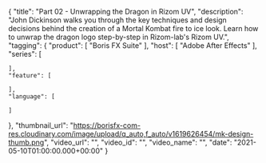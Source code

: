 {
  "title": "Part 02 - Unwrapping the Dragon in Rizom UV",
  "description": "John Dickinson walks you through the key techniques and design decisions behind the creation of a Mortal Kombat fire to ice look. Learn how to unwrap the dragon logo step-by-step in Rizom-lab's Rizom UV.",
  "tagging": {
    "product": [
      "Boris FX Suite"
    ],
    "host": [
      "Adobe After Effects"
    ],
    "series": [

    ],
    "feature": [

    ],
    "language": [

    ]
  },
  "thumbnail_url": "https://borisfx-com-res.cloudinary.com/image/upload/q_auto,f_auto/v1619626454/mk-design-thumb.png",
  "video_url": "",
  "video_id": "",
  "video_name": "",
  "date": "2021-05-10T01:00:00.000+00:00"
}
